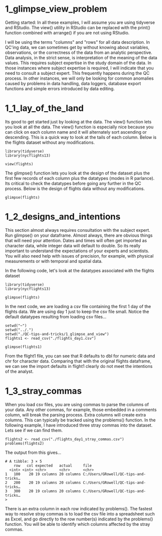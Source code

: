 # 1_glimpse_view_problem

Getting started: In all these examples, I will assume you are using tidyverse and RStudio. The view() utility in RStudio can be replaced with the print() function combined with arrange() if you are not using RStudio. 

I will be using the terms "columns" and "rows" for all data description. In QC'ing data, we can sometimes get by without knowing about variables, observations, or the correctness of the data from an analytic perspective. Data analysis, in the strict sense, is interpretation of the meaning of the data values. This requires subject expertise in the study domain of the data. In those instances where subject expertise is required, I will indicate that you need to consult a subject expert. This frequently happens during the QC process. In other instances, we will only be looking for common anomalies caused by problems in data handling, data loggers, database export functions and simple errors introduced by data editing.

# 1_1_lay_of_the_land

Its good to get started just by looking at the data. The view() function lets you look at all the data. The view() function is especially nice because you can click on each column name and it will alternately sort ascending or descending. This is a quick way to look at the tails of each column. Below is the flights dataset without any modifications.

    library(tidyverse) 
    library(nycflights13)
    
    view(flights)
    
The glimpse() function lets you look at the design of the dataset plus the first few records of each column plus the datatypes (modes in R parlance). Its critical to check the datatypes before going any further in the QC process. Below is the design of flights data without any modifications.   
    
    glimpse(flights)
    
# 1_2_designs_and_intentions

This section almost always requires consultation with the subject expert. Run glimpse() on your dataframe. Almost always, there are obvious things that will need your attention. Dates and times will often get imported as character data, while integer data will default to double. So its really important to understand the expectations of your experts and scientists. You will also need help with issues of precision, for example, with physical measurements or with temporal and spatial data. 

In the following code, let's look at the datatypes associated with the flights dataset

    library(tidyverse)
    library(nycflights13)
    
    glimpse(flights)

In the next code, we are loading a csv file containing the first 1 day of the flights data. We are using day 1 just to keep the csv file small. Notice the default datatypes resulting from loading csv files...
    
    setwd("~")
    setwd("../.")
    setwd("./QC-tips-and-tricks/1_glimpse_and_view")
    flights1 <- read_csv("./flights_day1.csv")
    
    glimpse(flights1)

From the flight1 file, you can see that R defaults to dbl for numeric data and chr for character data. Comparing that with the original flights dataframe, we can see the import defaults in flight1 clearly do not meet the intentions of the analyst. 

# 1_3_stray_commas

When you load csv files, you are using commas to parse the columns of your data. Any other commas, for example, those embedded in a comments column, will break the parsing process. Extra columns will create extra columns. This can typically be tracked using the problems() function. In the following example, I have introduced three stray commas into the dataset. Lets see if we can find them.


    flights2 <- read_csv("./flights_day1_stray_commas.csv")
    problems(flights2)

The output from this gives...

    # A tibble: 3 × 5
        row   col expected   actual     file                                
      <int> <int> <chr>      <chr>      <chr>                               
    1   100    20 19 columns 20 columns C:/Users/GRowell/QC-tips-and-tricks…
    2   200    20 19 columns 20 columns C:/Users/GRowell/QC-tips-and-tricks…
    3   300    20 19 columns 20 columns C:/Users/GRowell/QC-tips-and-tricks…
    > 
  
There is an extra column in each row indicated by problems(). The fastest way to resolve stray commas is to load the csv file into a spreadsheet such as Excel, and go directly to the row number(s) indicated by the problems() function. You will be able to identify which columns affected by the stray commas.
